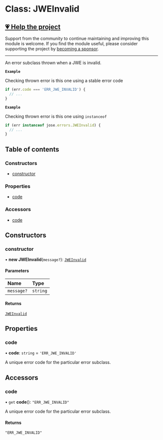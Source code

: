 # Class: JWEInvalid

## [💗 Help the project](https://github.com/sponsors/panva)

Support from the community to continue maintaining and improving this module is welcome. If you find the module useful, please consider supporting the project by [becoming a sponsor](https://github.com/sponsors/panva).

---

An error subclass thrown when a JWE is invalid.

**`Example`**

Checking thrown error is this one using a stable error code

```js
if (err.code === 'ERR_JWE_INVALID') {
  // ...
}
```

**`Example`**

Checking thrown error is this one using `instanceof`

```js
if (err instanceof jose.errors.JWEInvalid) {
  // ...
}
```

## Table of contents

### Constructors

- [constructor](util_errors.JWEInvalid.md#constructor)

### Properties

- [code](util_errors.JWEInvalid.md#code)

### Accessors

- [code](util_errors.JWEInvalid.md#code-1)

## Constructors

### constructor

• **new JWEInvalid**(`message?`): [`JWEInvalid`](util_errors.JWEInvalid.md)

#### Parameters

| Name | Type |
| :------ | :------ |
| `message?` | `string` |

#### Returns

[`JWEInvalid`](util_errors.JWEInvalid.md)

## Properties

### code

• **code**: `string` = `'ERR_JWE_INVALID'`

A unique error code for the particular error subclass.

## Accessors

### code

• `get` **code**(): ``"ERR_JWE_INVALID"``

A unique error code for the particular error subclass.

#### Returns

``"ERR_JWE_INVALID"``
